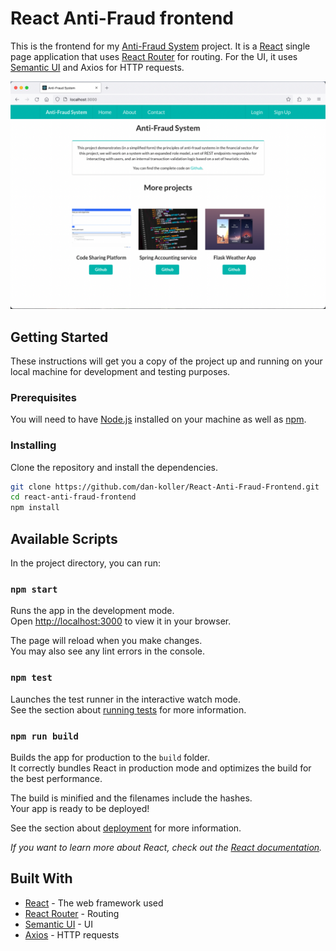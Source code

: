# React Anti-Fraud frontend

This is the frontend for my [Anti-Fraud System](https://github.com/dan-koller/Spring-Anti-Fraud-System) project. It is a [React](https://reactjs.org/) single page application that uses [React Router](https://reacttraining.com/react-router/) for routing. For the UI, it uses [Semantic UI](https://react.semantic-ui.com/) and Axios for HTTP requests.

![Screenshot](res/screenshot.png)

## Getting Started

These instructions will get you a copy of the project up and running on your local machine for development and testing purposes.

### Prerequisites

You will need to have [Node.js](https://nodejs.org/en/) installed on your machine as well as [npm](https://www.npmjs.com/).

### Installing

Clone the repository and install the dependencies.

```sh
git clone https://github.com/dan-koller/React-Anti-Fraud-Frontend.git
cd react-anti-fraud-frontend
npm install
```

## Available Scripts

In the project directory, you can run:

### `npm start`

Runs the app in the development mode.\
Open [http://localhost:3000](http://localhost:3000) to view it in your browser.

The page will reload when you make changes.\
You may also see any lint errors in the console.

### `npm test`

Launches the test runner in the interactive watch mode.\
See the section about [running tests](https://facebook.github.io/create-react-app/docs/running-tests) for more information.

### `npm run build`

Builds the app for production to the `build` folder.\
It correctly bundles React in production mode and optimizes the build for the best performance.

The build is minified and the filenames include the hashes.\
Your app is ready to be deployed!

See the section about [deployment](https://facebook.github.io/create-react-app/docs/deployment) for more information.

_If you want to learn more about React, check out the [React documentation](https://reactjs.org/)._

## Built With

-   [React](https://reactjs.org/) - The web framework used
-   [React Router](https://reacttraining.com/react-router/) - Routing
-   [Semantic UI](https://react.semantic-ui.com/) - UI
-   [Axios](https://github.com/axios/axios) - HTTP requests
